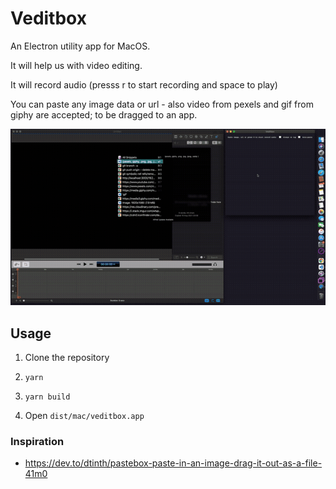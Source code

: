 # Veditbox

An Electron utility app for MacOS.

It will help us with video editing.

It will record audio (presss r to start recording and space to play)

You can paste any image data or url - also video from pexels and gif from giphy are accepted; to be dragged to an app.

![Cover image](assets/preview.gif)

## Usage

1. Clone the repository

2. `yarn`

3. `yarn build`

4. Open `dist/mac/veditbox.app`


### Inspiration

- https://dev.to/dtinth/pastebox-paste-in-an-image-drag-it-out-as-a-file-41m0